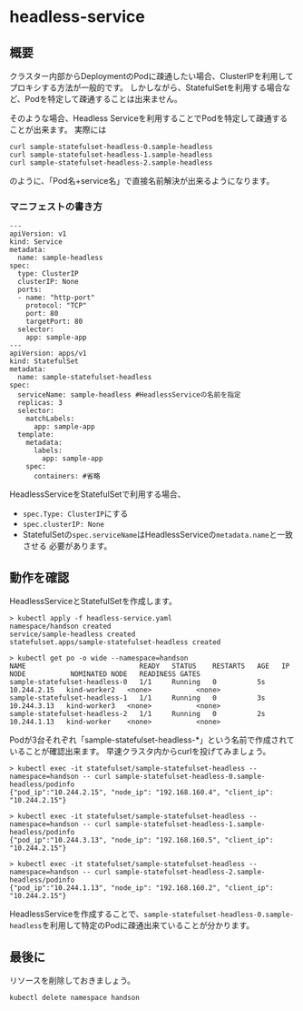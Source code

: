 # headless-service

## 概要

クラスター内部からDeploymentのPodに疎通したい場合、ClusterIPを利用してプロキシする方法が一般的です。
しかしながら、StatefulSetを利用する場合など、Podを特定して疎通することは出来ません。

そのような場合、Headless Serviceを利用することでPodを特定して疎通することが出来ます。
実際には
```
curl sample-statefulset-headless-0.sample-headless
curl sample-statefulset-headless-1.sample-headless
curl sample-statefulset-headless-2.sample-headless
```
のように、「Pod名+service名」で直接名前解決が出来るようになります。

### マニフェストの書き方

```
---
apiVersion: v1
kind: Service
metadata:
  name: sample-headless
spec:
  type: ClusterIP
  clusterIP: None
  ports:
  - name: "http-port"
    protocol: "TCP"
    port: 80
    targetPort: 80
  selector:
    app: sample-app
---
apiVersion: apps/v1
kind: StatefulSet
metadata:
  name: sample-statefulset-headless
spec:
  serviceName: sample-headless #HeadlessServiceの名前を指定
  replicas: 3
  selector:
    matchLabels:
      app: sample-app
  template:
    metadata:
      labels:
        app: sample-app
    spec:
      containers: #省略
```
HeadlessServiceをStatefulSetで利用する場合、
- `spec.Type: ClusterIP`にする
- `spec.clusterIP: None`
- StatefulSetの`spec.serviceName`はHeadlessServiceの`metadata.name`と一致させる
必要があります。

## 動作を確認

HeadlessServiceとStatefulSetを作成します。

```
> kubectl apply -f headless-service.yaml
namespace/handson created
service/sample-headless created
statefulset.apps/sample-statefulset-headless created

> kubectl get po -o wide --namespace=handson
NAME                            READY   STATUS    RESTARTS   AGE   IP            NODE           NOMINATED NODE   READINESS GATES
sample-statefulset-headless-0   1/1     Running   0          5s    10.244.2.15   kind-worker2   <none>           <none>
sample-statefulset-headless-1   1/1     Running   0          3s    10.244.3.13   kind-worker3   <none>           <none>
sample-statefulset-headless-2   1/1     Running   0          2s    10.244.1.13   kind-worker    <none>           <none>
```

Podが3台それぞれ「sample-statefulset-headless-*」という名前で作成されていることが確認出来ます。
早速クラスタ内からcurlを投げてみましょう。

```
> kubectl exec -it statefulset/sample-statefulset-headless --namespace=handson -- curl sample-statefulset-headless-0.sample-headless/podinfo
{"pod_ip":"10.244.2.15", "node_ip": "192.168.160.4", "client_ip": "10.244.2.15"}

> kubectl exec -it statefulset/sample-statefulset-headless --namespace=handson -- curl sample-statefulset-headless-1.sample-headless/podinfo
{"pod_ip":"10.244.3.13", "node_ip": "192.168.160.5", "client_ip": "10.244.2.15"}

> kubectl exec -it statefulset/sample-statefulset-headless --namespace=handson -- curl sample-statefulset-headless-2.sample-headless/podinfo
{"pod_ip":"10.244.1.13", "node_ip": "192.168.160.2", "client_ip": "10.244.2.15"}
```

HeadlessServiceを作成することで、`sample-statefulset-headless-0.sample-headless`を利用して特定のPodに疎通出来ていることが分かります。

## 最後に

リソースを削除しておきましょう。
```
kubectl delete namespace handson
```